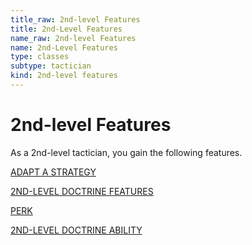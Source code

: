 ```yaml
---
title_raw: 2nd-level Features
title: 2nd-Level Features
name_raw: 2nd-level Features
name: 2nd-Level Features
type: classes
subtype: tactician
kind: 2nd-level features
---
```


# 2nd-level Features

As a 2nd-level tactician, you gain the following features.

[ADAPT A STRATEGY](./Adapt%20A%20Strategy.md)

[2ND-LEVEL DOCTRINE FEATURES](./2nd-Level%20Doctrine%20Features/2nd-Level%20Doctrine%20Features.md)

[PERK](./Perk.md)

[2ND-LEVEL DOCTRINE ABILITY](./2nd-Level%20Doctrine%20Ability/2nd-Level%20Doctrine%20Ability.md)
